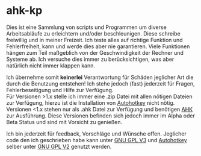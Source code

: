 # ahk-kp
Dies ist eine Sammlung von scripts und Programmen um diverse Arbeitsabläufe zu erleichtern und/oder beschleunigen. Diese schreibe freiwillig und in meiner Freizeit. Ich teste alles auf richtige Funktion und Fehlerfreiheit, kann und werde dies aber nie garantieren. Viele Funktionen hängen zum Teil maßgeblich von der Geschwindigkeit der Rechner und Systeme ab. Ich versuche dies immer zu berücksichtigen, was aber natürlich nicht immer klappen kann.

Ich übernehme somit **keinerlei** Verantwortung für Schäden jeglicher Art die durch die Benutzung entstehen! Ich stehe jedoch (fast) jederzeit für Fragen, Fehlerbeseitigung und Hilfe zur Verfügung.<br/>
Für Versionen >1.x stelle ich immer eine .zip Datei mit allen nötigen Dateien zur Verfügung, hierzu ist die Installation von [Autohotkey](https://autohotkey.com/ ) nicht nötig. Versionen <1.x stehen nur als .ahk Datei zur Verfügung und benötigen [AHK](https://autohotkey.com/) zur Ausführung. Diese Versionen befinden sich jedoch immer im Alpha oder Beta Status und sind mit Vorsicht zu genießen.

Ich bin jederzeit für feedback, Vorschläge und Wünsche offen. Jeglicher code den ich geschrieben habe kann unter [GNU GPL V3](https://www.gnu.org/licenses/gpl-3.0.en.html)  und [Autohotkey](https://autohotkey.com/) selber unter [GNU GPL V2](https://www.gnu.org/licenses/gpl-2.0.html) genutzt werden.
